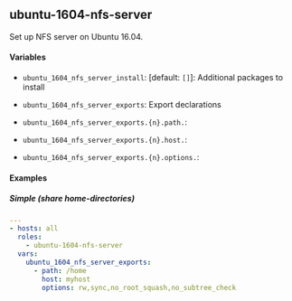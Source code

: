 ## ubuntu-1604-nfs-server

Set up NFS server on Ubuntu 16.04.

#### Variables

* `ubuntu_1604_nfs_server_install`: [default: `[]`]: Additional packages to install

* `ubuntu_1604_nfs_server_exports`: Export declarations
* `ubuntu_1604_nfs_server_exports.{n}.path.`:
* `ubuntu_1604_nfs_server_exports.{n}.host.`:
* `ubuntu_1604_nfs_server_exports.{n}.options.`:

#### Examples

##### Simple (share home-directories)

```yaml
---
- hosts: all
  roles:
    - ubuntu-1604-nfs-server
  vars:
    ubuntu_1604_nfs_server_exports:
      - path: /home
        host: myhost
        options: rw,sync,no_root_squash,no_subtree_check
```
